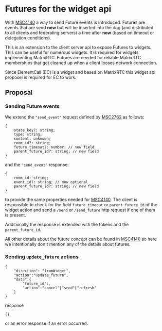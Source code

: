 # Futures for the widget api

With [MSC4140](https://github.com/matrix-org/matrix-spec-proposals/pull/4140) a way to send Future events is introduced.
Futures are events that are send **now** but will be inserted into the dag (and distributed to all clients and federating
servers) a time after **now** (based on timeout or delegation conditions).

This is an extension to the client server api to expose Futures to widgets.
This can be useful for numerous widgets. It is required for widgets implementing MatrixRTC.
Futures are needed for reliable MatrixRTC memberships that get cleaned up when a client looses network connection.

Since ElementCall (EC) is a widget and based on MatrixRTC this widget api proposel is required for EC to work.

## Proposal

### Sending Future events

We extend the `"send_event"` request defined by [MSC2762](https://github.com/matrix-org/matrix-spec-proposals/pull/2762)
as follows:

```jsonc
{
    state_key?: string;
    type: string;
    content: unknown;
    room_id?: string;
    future_timeout?: number; // new field
    parent_future_id?: string; // new field
}
```

and the `"send_event"` response:

```jsonc
{
    room_id: string;
    event_id?: string; // now optional
    parent_future_id?: string; // new field
}
```

to provide the same properties needed for [MSC4140](https://github.com/matrix-org/matrix-spec-proposals/pull/4140).
The client is responsible to check
for the field `future_timeout` or `parent_future_id` of the widget action and send a `/send` or `/send_future` http request
if one of them is present.

Additionally the response is extended with the tokens and the `parent_future_id`.

All other details about the future concept can be found in [MSC4140](https://github.com/matrix-org/matrix-spec-proposals/pull/4140)
so here we intentionally don't mention any of the details about futures.

### Sending `update_future` actions

```jsonc
{
    "direction": "fromWidget",
    "action":"update_future",
    "data":{
        "future_id":,
        "action":"cancel"|"send"|"refresh"
    }
}
```

response

```jsonc
{}
```

or an error response if an error occurred.